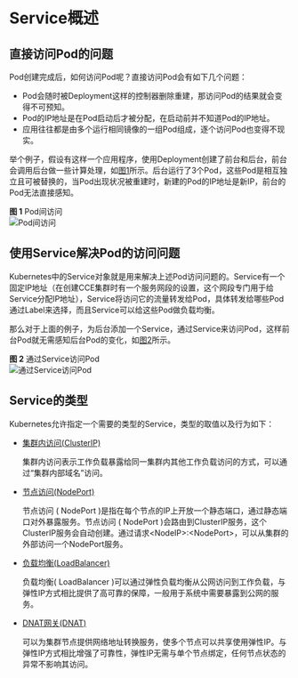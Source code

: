 # Service概述<a name="cce_10_0249"></a>

## 直接访问Pod的问题<a name="section674023294115"></a>

Pod创建完成后，如何访问Pod呢？直接访问Pod会有如下几个问题：

-   Pod会随时被Deployment这样的控制器删除重建，那访问Pod的结果就会变得不可预知。
-   Pod的IP地址是在Pod启动后才被分配，在启动前并不知道Pod的IP地址。
-   应用往往都是由多个运行相同镜像的一组Pod组成，逐个访问Pod也变得不现实。

举个例子，假设有这样一个应用程序，使用Deployment创建了前台和后台，前台会调用后台做一些计算处理，如[图1](#zh-cn_topic_0249851121_fig2173165051811)所示。后台运行了3个Pod，这些Pod是相互独立且可被替换的，当Pod出现状况被重建时，新建的Pod的IP地址是新IP，前台的Pod无法直接感知。

**图 1**  Pod间访问<a name="zh-cn_topic_0249851121_fig2173165051811"></a>  
![](figures/Pod间访问.png "Pod间访问")

## 使用Service解决Pod的访问问题<a name="section84961935194115"></a>

Kubernetes中的Service对象就是用来解决上述Pod访问问题的。Service有一个固定IP地址（在创建CCE集群时有一个服务网段的设置，这个网段专门用于给Service分配IP地址），Service将访问它的流量转发给Pod，具体转发给哪些Pod通过Label来选择，而且Service可以给这些Pod做负载均衡。

那么对于上面的例子，为后台添加一个Service，通过Service来访问Pod，这样前台Pod就无需感知后台Pod的变化，如[图2](#zh-cn_topic_0249851121_fig163156154816)所示。

**图 2**  通过Service访问Pod<a name="zh-cn_topic_0249851121_fig163156154816"></a>  
![](figures/通过Service访问Pod.png "通过Service访问Pod")

## Service的类型<a name="section12500411413"></a>

Kubernetes允许指定一个需要的类型的Service，类型的取值以及行为如下：

-   [集群内访问\(ClusterIP\)](集群内访问(ClusterIP).md)

    集群内访问表示工作负载暴露给同一集群内其他工作负载访问的方式，可以通过“集群内部域名”访问。


-   [节点访问\(NodePort\)](节点访问(NodePort).md)

    节点访问 \( NodePort \)是指在每个节点的IP上开放一个静态端口，通过静态端口对外暴露服务。节点访问 \( NodePort \)会路由到ClusterIP服务，这个ClusterIP服务会自动创建。通过请求<NodeIP\>:<NodePort\>，可以从集群的外部访问一个NodePort服务。

-   [负载均衡\(LoadBalancer\)](负载均衡(LoadBalancer).md)

    负载均衡\( LoadBalancer \)可以通过弹性负载均衡从公网访问到工作负载，与弹性IP方式相比提供了高可靠的保障，一般用于系统中需要暴露到公网的服务。

-   [DNAT网关\(DNAT\)](DNAT网关(DNAT).md)

    可以为集群节点提供网络地址转换服务，使多个节点可以共享使用弹性IP。与弹性IP方式相比增强了可靠性，弹性IP无需与单个节点绑定，任何节点状态的异常不影响其访问。


